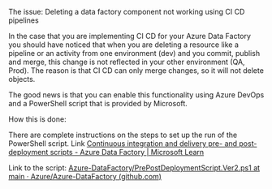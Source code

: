The issue: Deleting a data factory component not working using CI CD pipelines

In the case that you are implementing CI CD for your Azure Data Factory you should have noticed that when you are deleting a resource like a pipeline or an activity from one environment (dev) and you commit, publish and merge, this change is not reflected in your other environment (QA, Prod). The reason is that CI CD can only merge changes, so it will not delete objects.

The good news is that you can enable this functionality using Azure DevOps and a PowerShell script that is provided by Microsoft. 

How this is done:

There are complete instructions on the steps to set up the run of the PowerShell script. 
Link [Continuous integration and delivery pre- and post-deployment scripts - Azure Data Factory | Microsoft Learn](https://learn.microsoft.com/en-us/azure/data-factory/continuous-integration-delivery-sample-script)

Link to the script: [Azure-DataFactory/PrePostDeploymentScript.Ver2.ps1 at main · Azure/Azure-DataFactory (github.com)](https://github.com/Azure/Azure-DataFactory/blob/main/SamplesV2/ContinuousIntegrationAndDelivery/PrePostDeploymentScript.Ver2.ps1)



